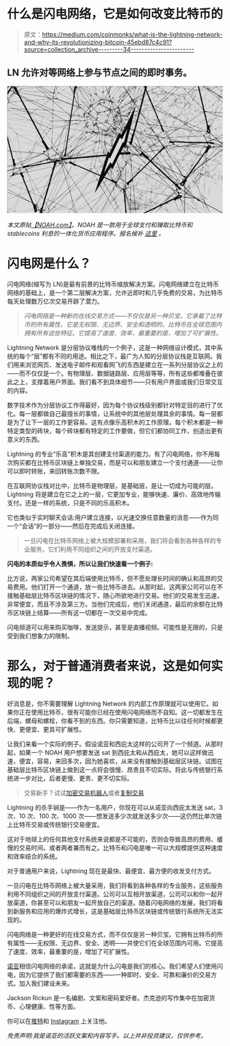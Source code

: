 # 什么是闪电网络，它是如何改变比特币的

> 原文：<https://medium.com/coinmonks/what-is-the-lightning-network-and-why-its-revolutionizing-bitcoin-45ebd87c4c91?source=collection_archive---------34----------------------->

## LN 允许对等网络上参与节点之间的即时事务。

![](img/4a3cc051f37558979df4ab1ccbb24742.png)

*本文原帖*[*【NOAH.com】*](http://noah.com/)*。NOAH 是一款用于全球支付和赚取比特币和 stablecoins 利息的一体化货币应用程序。报名候补* [*这里*](https://mandrillapp.com/track/click/30895797/noah.com?p=eyJzIjoianNhRFBvdkV6c3BFY2JCTjZtcHcxSjlYN3dVIiwidiI6MSwicCI6IntcInVcIjozMDg5NTc5NyxcInZcIjoxLFwidXJsXCI6XCJodHRwczpcXFwvXFxcL25vYWguY29tXFxcLz9yZWZlcnJhbD00Y3pia2Z2JnJlZlNvdXJjZT1jb3B5XCIsXCJpZFwiOlwiYmM2OTFmYmVhMGVhNGRiOWIyMzc1Y2JlMzI4OGI0ZmJcIixcInVybF9pZHNcIjpbXCI0ZTUwMzQwOTI2NTBkMDBlZWIxM2Q1NzM1NWNjNTg4YTExYTgwOGEzXCJdfSJ9) *。*

# 闪电网是什么？

闪电网络(缩写为 LN)是最有前景的比特币缩放解决方案。闪电网络建立在比特币网络的基础上，是一个第二层解决方案，允许近即时和几乎免费的交易，为比特币每天处理数万亿次交易开辟了潜力。

> *闪电网络是一种新的在线交易方式——不仅仅是另一种贝宝。它承载了比特币的所有属性。它是无权限、无边界、安全和透明的。比特币在全球范围内拥有所有这些特征。它提高了速度、效率，最重要的是，增加了可扩展性。*

Lightning Network 是分层协议堆栈的一个例子，这是一种网络设计模式，其中系统的每个“层”都有不同的用途。相比之下，最广为人知的分层协议栈是互联网。我们用来浏览网页、发送电子邮件和观看网飞的东西是建立在一系列分层协议之上的——而不仅仅是一个。有物理层、数据链路层、应用层等等，所有这些都堆叠在彼此之上，支撑着用户界面。我们看不到具体细节——只有用户界面或我们日常交互的内容。

数字技术作为分层协议工作得最好，因为每个协议栈级别都针对特定目的进行了优化。每一层都做自己最擅长的事情，让系统中的其他层处理其余的事情。每一层都是为了让下一层的工作更容易。这有点像乐高积木的工作原理。每个积木都是一种特定类型的砖块，每个砖块都有特定的工作要做，但它们都协同工作，创造出更有意义的东西。

Lightning 的专业“乐高”积木是其创建支付渠道的能力。有了闪电网络，你不用每次购买都在比特币区块链上单独交易，而是可以和朋友建立一个支付通道——让你可以即时转账，来回转账次数不限。

在互联网协议栈对比中，比特币是物理层，是基础层，是让一切成为可能的层。Lightning 将是建立在它之上的一层，它更加专业，能够快速、廉价、高效地传输支付。还是一样的系统，只是不同的乐高积木。

它也类似于实时聊天会话:用户建立连接，以光速交换任意数量的消息——作为同一个“会话”的一部分——然后在完成后关闭连接。

> 一旦闪电在比特币网络上被大规模部署和采用，我们将会看到各种各样的专业服务，它们利用不同组织之间的开放支付渠道。

**闪电的本质似乎令人畏惧，所以让我们快速看一个例子:**

比方说，两家公司希望在其后端使用比特币，但不愿处理长时间的确认和高昂的交易费用。他们打开一个通道，放一些比特币进去。从那时起，这两家公司可以在不接触基础层比特币区块链的情况下，随心所欲地进行交易。他们的交易发生迅速，非常便宜，而且不涉及第三方。当他们完成后，他们关闭通道，最后的余额在比特币区块链上结算——所有这一切都在一次交易中完成。

闪电频道可以用来购买咖啡，发送提示，甚至是直播视频。可能性是无限的，只是受到我们想象力的限制。

# 那么，对于普通消费者来说，这是如何实现的呢？

好消息是，你不需要理解 Lightning Network 的内部工作原理就可以使用它。如果你正在使用比特币，很有可能你已经在使用闪电网络而不自知。这一切都发生在后端，螺母和螺栓，你看不到的东西。你只需要知道，比特币比以往任何时候都更快、更便宜、更具可扩展性。

让我们来看一个实际的例子。假设诺亚和西庇太这样的公司开了一个频道。从那时起，如果一个 NOAH 用户想要发送 sat 到西庇太和从西庇太，她可以这样做迅速，便宜，容易，来回多次，因为她喜欢，从来没有接触到基础层区块链。试图在基础层比特币区块链上做到这一点将会很慢、昂贵且不切实际。将此与传统银行系统进一步对比，后者更慢、更贵、更不切实际。

> 交易新手？试试[加密交易机器人](/coinmonks/crypto-trading-bot-c2ffce8acb2a)或者[复制交易](/coinmonks/top-10-crypto-copy-trading-platforms-for-beginners-d0c37c7d698c)

Lightning 的杀手锏是——作为一名用户，你现在可以从诺亚向西庇太发送 sat，3 次、10 次、100 次、1000 次——想发送多少次就发送多少次——这仍然比单次链上比特币交易或传统银行交易便宜。

这对于地球上的任何其他支付系统来说都是不可能的，否则会导致高昂的费用、缓慢的交易时间，或者两者兼而有之。比特币和闪电是唯一可以大规模提供这种速度和效率结合的系统。

对于普通用户来说，Lightning 现在是最快、最便宜、最方便的收发支付方式。

一旦闪电在比特币网络上被大量采用，我们将看到各种各样的专业服务，这些服务利用不同组织之间的开放支付渠道。公司可以互相开放渠道，公司可以和你一起开放渠道，你甚至可以和朋友一起开放自己的渠道。随着闪电网络的发展，我们将看到新服务和应用的爆炸式增长，这是基础层比特币区块链或传统银行系统所无法实现的。

闪电网络是一种更好的在线交易方式，而不仅仅是另一种贝宝。它拥有比特币的所有属性——无权限、无边界、安全、透明——并使它们在全球范围内可用。它提高了速度、效率，最重要的是，增加了可扩展性。

[诺亚](http://noah.com/)相信闪电网络的承诺，这就是为什么闪电是我们的核心。我们希望人们使用闪电，因为它提供了我们都需要的东西——一种即时、安全、可靠和廉价的交易方式。加入我们建设未来。

Jackson Rickun 是一名编剧、文案和密码爱好者。杰克逊的写作集中在加密货币、心理健康、性等方面。

你可以在[推特](http://twitter.com/jacksonrickun)和 [Instagram](https://www.instagram.com/jacksonrickun/) 上关注他。

*免责声明:我是诺亚的活跃文案和内容写手。以上并非投资建议，仅供参考。*